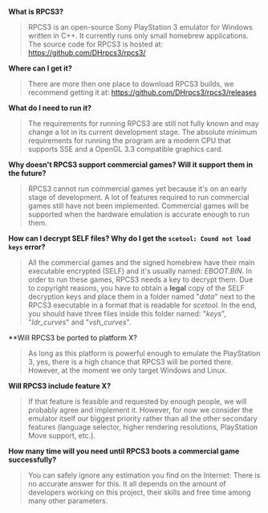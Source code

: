 **What is RPCS3?**
> RPCS3 is an open-source Sony PlayStation 3 emulator for Windows written in C++. It currently runs only small homebrew applications. The source code for RPCS3 is hosted at: https://github.com/DHrpcs3/rpcs3/

**Where can I get it?**
> There are more then one place to download RPCS3 builds, we recommend getting it at: https://github.com/DHrpcs3/rpcs3/releases

**What do I need to run it?**
> The requirements for running RPCS3 are still not fully known and may change a lot in its current development stage. The absolute minimum requirements for running the program are a modern CPU that supports SSE and a OpenGL 3.3 compatible graphics card.

**Why doesn't RPCS3 support commercial games? Will it support them in the future?**
> RPCS3 cannot run commercial games yet because it's on an early stage of development. A lot of features required to run commercial games still have not been implemented. Commercial games will be supported when the hardware emulation is accurate enough to run them.

**How can I decrypt SELF files? Why do I get the `scetool: Cound not load keys` error?**
> All the commercial games and the signed homebrew have their main executable encrypted (SELF) and it's usually named: *EBOOT.BIN*. In order to run these games, RPCS3 needs a key to decrypt them. Due to copyright reasons, you have to obtain a **legal** copy of the SELF decryption keys and place them in a folder named "*data*" next to the RPCS3 executable in a format that is readable for *scetool*. In the end, you should have three files inside this folder named: "*keys*", "*ldr_curves*" and "*vsh_curves*".

**Will RPCS3 be ported to platform X?
> As long as this platform is powerful enough to emulate the PlayStation 3, yes, there is a high chance that RPCS3 will be ported there. However, at the moment we only target Windows and Linux.

**Will RPCS3 include feature X?**
> If that feature is feasible and requested by enough people, we will probably agree and implement it. However, for now we consider the emulator itself our biggest priority rather than all the other secondary features (language selector, higher rendering resolutions, PlayStation Move support, etc.).

**How many time will you need until RPCS3 boots a commercial game successfully?**
> You can safely ignore any estimation you find on the Internet: There is no accurate answer for this. It all depends on the amount of developers working on this project, their skills and free time among many other parameters.